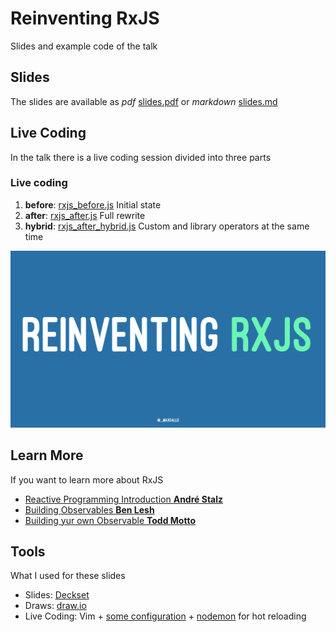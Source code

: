 # Reinventing RxJS
Slides and example code of the talk

## Slides
The slides are available as _pdf_ [slides.pdf](slides.pdf) or _markdown_ [slides.md](slides.md)

## Live Coding
In the talk there is a live coding session divided into three parts

### Live coding
1. **before**: [rxjs_before.js](code/rxjs_before.js) Initial state
2. **after**: [rxjs_after.js](code/rxjs_after.js) Full rewrite
3. **hybrid**: [rxjs_after_hybrid.js](code/rxjs_after_hybrid.js) Custom and library operators at the same time

![Title](title.png)

## Learn More
If you want to learn more about RxJS

- [Reactive Programming Introduction __André Stalz__](https://gist.github.com/staltz/868e7e9bc2a7b8c1f754)
- [Building Observables __Ben Lesh__](https://medium.com/@benlesh/learning-observable-by-building-observable-d5da57405d87)
- [Building yur own Observable __Todd Motto__](https://toddmotto.com/rxjs-observables-observers-operators)

## Tools
What I used for these slides

- Slides: [Deckset](https://www.decksetapp.com/)
- Draws: [draw.io](https://www.draw.io)
- Live Coding: Vim + [some configuration](https://github.com/maxgallo/dotfiles) + [nodemon](https://github.com/remy/nodemon) for hot reloading

